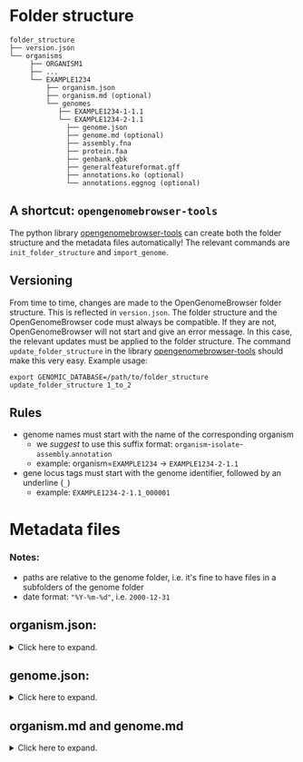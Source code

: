 # Folder structure

```
folder_structure
├── version.json
└── organisms
     ├── ORGANISM1
     ├── ...
     └── EXAMPLE1234
         ├── organism.json
         ├── organism.md (optional)
         └── genomes
            ├── EXAMPLE1234-1-1.1
            └── EXAMPLE1234-2-1.1
              ├── genome.json
              ├── genome.md (optional)
              ├── assembly.fna
              ├── protein.faa
              ├── genbank.gbk
              ├── generalfeatureformat.gff
              ├── annotations.ko (optional)
              └── annotations.eggnog (optional)
```

## A shortcut: `opengenomebrowser-tools`

The python library [opengenomebrowser-tools](https://github.com/opengenomebrowser/opengenomebrowser-tools) can create both the folder structure and
the metadata files automatically! The relevant commands are `init_folder_structure` and `import_genome`.

## Versioning

From time to time, changes are made to the OpenGenomeBrowser folder structure. This is reflected in `version.json`. The folder structure and the
OpenGenomeBrowser code must always be compatible. If they are not, OpenGenomeBrowser will not start and give an error message. In this case, the
relevant updates must be applied to the folder structure. The command `update_folder_structure` in the library
[opengenomebrowser-tools](https://github.com/opengenomebrowser/opengenomebrowser-tools)
should make this very easy. Example usage:

```shell
export GENOMIC_DATABASE=/path/to/folder_structure
update_folder_structure 1_to_2
```

## Rules

- genome names must start with the name of the corresponding organism
    - we _suggest_ to use this suffix format:
      `organism`-`isolate`-`assembly`.`annotation`
    - example: organism=`EXAMPLE1234` -> `EXAMPLE1234-2-1.1`
- gene locus tags must start with the genome identifier, followed by an underline (`_`)
    - example: `EXAMPLE1234-2-1.1_000001`

# Metadata files

### Notes:

- paths are relative to the genome folder, i.e. it's fine to have files in a subfolders of the genome folder
- date format: `"%Y-%m-%d"`, i.e. `2000-12-31`

## organism.json:

<details>

  <summary>Click here to expand.</summary>


In the example below, all mandatory fields contain dummy data and all non-mandatory fields have null-input.

```json
{
  "name": "EXAMPLE1234",
  "alternative_name": null,
  "taxid": null,
  "restricted": false,
  "tags": [],
  "representative": "EXAMPLE1234-2-1.1"
}
```

</details>

## genome.json:

<details>

  <summary>Click here to expand.</summary>


In the example below, all mandatory fields contain dummy data and all non-mandatory fields have null-input.

```json
{
  "identifier": "EXAMPLE1234-2-1.1",
  "contaminated": false,
  "old_identifier": null,
  "isolation_date": null,
  "env_broad_scale": [],
  "env_local_scale": [],
  "env_medium": [],
  "growth_condition": null,
  "geographical_coordinates": null,
  "geographical_name": null,
  "library_preparation": null,
  "sequencing_tech": null,
  "sequencing_tech_version": null,
  "sequencing_date": null,
  "sequencing_coverage": null,
  "read_length": null,
  "assembly_tool": null,
  "assembly_version": null,
  "assembly_date": null,
  "nr_replicons": null,
  "cds_tool": null,
  "cds_tool_date": null,
  "cds_tool_version": null,
  "cds_tool_faa_file": "protein.faa",
  "cds_tool_ffn_file": "nucleotide_cds.ffn",
  "cds_tool_gbk_file": "genbank.gbk",
  "cds_tool_gff_file": "generalfeatureformat.gff",
  "cds_tool_sqn_file": null,
  "assembly_fasta_file": "assembly.fna",
  "custom_annotations": [],
  "BUSCO": {},
  "COG": {},
  "bioproject_accession": null,
  "biosample_accession": null,
  "genome_accession": null,
  "literature_references": [],
  "custom_tables": {},
  "tags": []
}
```

### BUSCO format:

```text
"BUSCO": {
  "C": 0,
  "D": 0,
  "F": 0,
  "M": 0,
  "S": 0,
  "T": 0
}
```

`opengenomebroser-tools` can automatically parse this information from busco-output-files.

### COG format:

```text
"COG": {
  "J": 152.5,
  "A": 2,
  "K": 29.3,
  "L": 65.833
}
```

These are allowed COG categories: `JAKLBDYVTMNZWUOXCGEFHIPQRS`. If a category is omitted, it is assumed to be zero.
`opengenomebroser-tools` can automatically parse this information from eggnog-files.

### Custom annotations format - type eggnog:

For files created by eggNOG v2-v2.1.1:

```text
"custom_annotations": [
  {
    "date": "0000-00-00",
    "file": "annotations.eggnog",
    "type": "__replace_this__"
  }
]
```

If your file was created by eggNOG

- v2-v2.1.1: `type` must be `eggnog`
- v2.1.2+: `type` must be `eggnog-2.1.2`

The file `annotations.eggnog` must be an eggNOG-mapper v2 output file. (Usual filename: `query_seqs.fa.emapper.annotations`)
`opengenomebroser-tools` can automatically detect these files.

### Custom annotations format:

Click here for more information about [custom annotations](annotations.md). Click here to
learn [how to format the file](annotations.md#custom-annotation-files).

```text
"custom_annotations": [
  {
    "date": "0000-00-00",
    "file": "annotations.ko",
    "type": "KG"
  }
]
```

`opengenomebroser-tools` can automatically detect these files.

### Custom tables format:

```text
"custom_tables": {
  "Table 1 Title": {
    "index_col": "taxid",
    "taxid_cols": ["taxid"],
    "rows": [
      {
        "description": "Fakebacillus bullshitingis organism 42 16S ribosomal RNA, partial sequence",
        "taxid": 0,
        "evalue": 0.0
      }
    ]
  }
}
```

Alternatively, the markdown files (`organism.md` or `genome.md`) could be used to add tables.

### Literature references format:

```text
"literature_references": [
  {
    "url": "https://pubmed.ncbi.nlm.nih.gov/1234/",
    "name": "Name of paper"
  }
]
```

</details>

## organism.md and genome.md

<details>

  <summary>Click here to expand.</summary>


In addition to the more restrictive `.json` files, a `.md` file can optionally be added to each organism and genome.

The Markdown format is very flexible and allows users to add text, links and tables to these pages. Users with staff permissions can edit these
Markdown files directly through OpenGenomeBrowser via the user button on the these pages.

- `organism.md` will be integrated on the main page of each organism (`/organism/<ORGANISM>`) and genome (`/genome/<GENOME>`)
- `genome.md` will be integrated on the main page of each genome (`/genome/<GENOME>`)

</details>

